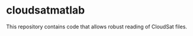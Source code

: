 cloudsatmatlab
==============
This repository contains code that allows robust reading of CloudSat files.
